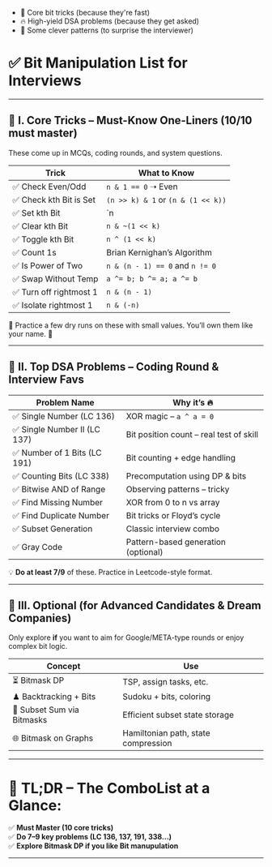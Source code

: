 - 🎯 Core bit tricks (because they're fast)
- 🔥 High-yield DSA problems (because they get asked)
- 🧠 Some clever patterns (to surprise the interviewer)

# ✅ **Bit Manipulation List for Interviews**

---

## 🧩 **I. Core Tricks – Must-Know One-Liners** (10/10 must master)

These come up in MCQs, coding rounds, and system questions.

| Trick | What to Know |
|------|--------------|
| ✅ Check Even/Odd | `n & 1 == 0` ➝ Even |
| ✅ Check kth Bit is Set | `(n >> k) & 1` or `(n & (1 << k))` |
| ✅ Set kth Bit | `n | (1 << k)` |
| ✅ Clear kth Bit | `n & ~(1 << k)` |
| ✅ Toggle kth Bit | `n ^ (1 << k)` |
| ✅ Count 1s | Brian Kernighan’s Algorithm |
| ✅ Is Power of Two | `n & (n - 1) == 0` and `n != 0` |
| ✅ Swap Without Temp | `a ^= b; b ^= a; a ^= b` |
| ✅ Turn off rightmost 1 | `n & (n - 1)` |
| ✅ Isolate rightmost 1 | `n & (-n)` |

🎯 Practice a few dry runs on these with small values. You’ll own them like your name. 👑

---

## 🧠 **II. Top DSA Problems – Coding Round & Interview Favs**

| Problem Name | Why it’s 🔥 |
|--------------|-------------|
| ✅ Single Number (LC 136) | XOR magic – `a ^ a = 0` |
| ✅ Single Number II (LC 137) | Bit position count – real test of skill |
| ✅ Number of 1 Bits (LC 191) | Bit counting + edge handling |
| ✅ Counting Bits (LC 338) | Precomputation using DP & bits |
| ✅ Bitwise AND of Range | Observing patterns – tricky |
| ✅ Find Missing Number | XOR from 0 to n vs array |
| ✅ Find Duplicate Number | Bit tricks or Floyd’s cycle |
| ✅ Subset Generation | Classic interview combo |
| ✅ Gray Code | Pattern-based generation (optional) |

💡 **Do at least 7/9** of these. Practice in Leetcode-style format.

---

## 🧬 **III. Optional (for Advanced Candidates & Dream Companies)**

Only explore **if** you want to aim for Google/META-type rounds or enjoy complex bit logic.

| Concept | Use |
|--------|-----|
| ⏳ Bitmask DP | TSP, assign tasks, etc. |
| ♟ Backtracking + Bits | Sudoku + bits, coloring |
| 💼 Subset Sum via Bitmasks | Efficient subset state storage |
| 🌐 Bitmask on Graphs | Hamiltonian path, state compression |

---

# 🧠 TL;DR – The ComboList at a Glance:

✅ **Must Master (10 core tricks)**  
✅ **Do 7–9 key problems (LC 136, 137, 191, 338...)**  
✅ **Explore Bitmask DP if you like Bit manupulation**

---